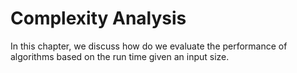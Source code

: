 # Complexity Analysis

In this chapter, we discuss how do we evaluate the performance of algorithms based on the run time given an input size. 